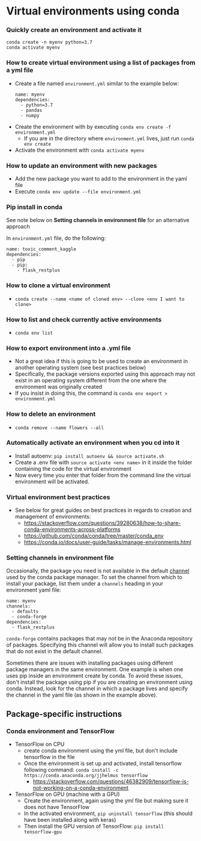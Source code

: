 # Virtual environments using conda

### Quickly create an environment and activate it
```shell
conda create -n myenv python=3.7
conda activate myenv
```

### How to create virtual environment using a list of packages from a yml file
- Create a file named `environment.yml` similar to the example below:
    ```
    name: myenv
    dependencies:
      - python=3.7
      - pandas
      - numpy
    ```
- Create the environment with by executing
    `conda env create -f environment.yml`
    - If you are in the directory where `environment.yml` lives, just run `conda env create`
- Activate the environment with `conda activate myenv`

### How to update an environment with new packages
- Add the new package you want to add to the environment in the yaml file
- Execute `conda env update --file environment.yml`

### Pip install in conda
See note below on __Setting channels in environment file__ for an alternative approach

In `environment.yml` file, do the following:
```
name: toxic_comment_kaggle
dependencies:
  - pip
  - pip:
    - flask_restplus
```

### How to clone a virtual environment
- `conda create --name <name of cloned env> --clone <env I want to clone>`

### How to list and check currently active environments
- `conda env list`

### How to export environment into a .yml file
- Not a great idea if this is going to be used to create an environment in another operating system (see best practices below)
- Specifically, the package versions exported using this approach may not exist in an operating system different from the one where the environment was originally created
- If you insist in doing this, the command is `conda env export > environment.yml`

### How to delete an environment
- `conda remove --name flowers --all`

### Automatically activate an environment when you cd into it
- Install autoenv: `pip install autoenv && source activate.sh`
- Create a .env file with `source activate <env name>` in it inside the folder containing the code for the virtual environment
- Now every time you enter that folder from the command line the virtual environment will be activated.

### Virtual environment best practices
- See below for great guides on best practices in regards to creation and management of environments:
  - https://stackoverflow.com/questions/39280638/how-to-share-conda-environments-across-platforms
  - https://github.com/conda/conda/tree/master/conda_env
  - https://conda.io/docs/user-guide/tasks/manage-environments.html

### Setting channels in environment file
Occasionally, the package you need is not available in the default [channel](https://docs.conda.io/projects/conda/en/latest/user-guide/concepts/channels.html) used by the conda package manager. To set the channel from which to install your package, list them under a `channels` heading in your environment yaml file:

```
name: myenv
channels:
  - defaults
  - conda-forge
dependencies:
  - flask_restplus
```

`conda-forge` contains packages that may not be in the Anaconda repository of packages. Specifying this channel will allow you to install such packages that do not exist in the default channel.

Sometimes there are issues with installing packages using different package managers in the same environment. One example is when one uses pip inside an environment create by conda. To avoid these issues, don't install the package using pip if you are creating an environment using conda. Instead, look for the channel in which a package lives and specify the channel in the yaml file (as shown in the example above).


## Package-specific instructions

### Conda environment and TensorFlow
- TensorFlow on CPU
    + create conda environment using the yml file, but don't include tensorflow in the file
    + Once the environment is set up and activated, install tensorflow following command: `conda install -c https://conda.anaconda.org/jjhelmus tensorflow`
        * https://stackoverflow.com/questions/46382909/tensorflow-is-not-working-on-a-conda-environment
- TensorFlow on GPU (machine with a GPU)
    - Create the environment, again using the yml file but making sure it does not have TensorFlow
    - In the activated environment, `pip uninstall tensorflow` (this should have been installed along with keras)
    - Then install the GPU version of TensorFlow: `pip install tensorflow-gpu`
